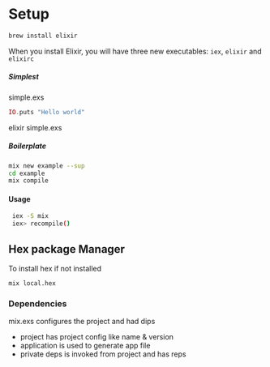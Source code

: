 # Setup

```bash
brew install elixir
```

When you install Elixir, you will have three new executables: `iex`, `elixir` and `elixirc`

##### Simplest

simple.exs

```elixir
IO.puts "Hello world"
```

elixir simple.exs

##### Boilerplate

```bash
mix new example --sup
cd example
mix compile
```

#### Usage

```bash
 iex -S mix
 iex> recompile()
```

## Hex package Manager

To install hex if not installed

```
mix local.hex
```

### Dependencies

mix.exs configures the project and had dips

- project has project config like name & version
- application is used to generate app file
- private deps is invoked from project and has reps

